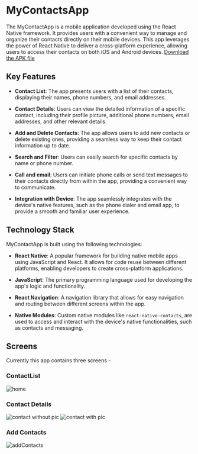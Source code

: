 # MyContactsApp 

The MyContactApp is a mobile application developed using the React Native framework. It provides users with a convenient way to manage and organize their contacts directly on their mobile devices. This app leverages the power of React Native to deliver a cross-platform experience, allowing users to access their contacts on both iOS and Android devices.
[Download the APK file](https://drive.google.com/uc?export=download&id=1piPAc2suWQzeVZvAgPduk07vXTdSYQQi)

## Key Features

- **Contact List**: The app presents users with a list of their contacts, displaying their names, phone numbers, and email addresses.

- **Contact Details**: Users can view the detailed information of a specific contact, including their profile picture, additional phone numbers, email addresses, and other relevant details.

- **Add and Delete Contacts**: The app allows users to add new contacts or delete existing ones, providing a seamless way to keep their contact information up to date.

- **Search and Filter**: Users can easily search for specific contacts by name or phone number.

- **Call and email**: Users can initiate phone calls or send text messages to their contacts directly from within the app, providing a convenient way to communicate.

- **Integration with Device**: The app seamlessly integrates with the device's native features, such as the phone dialer and email app, to provide a smooth and familiar user experience.

## Technology Stack

MyContactApp is built using the following technologies:

- **React Native**: A popular framework for building native mobile apps using JavaScript and React. It allows for code reuse between different platforms, enabling developers to create cross-platform applications.

- **JavaScript**: The primary programming language used for developing the app's logic and functionality.

- **React Navigation**: A navigation library that allows for easy navigation and routing between different screens within the app.

- **Native Modules**: Custom native modules like `react-native-contacts`, are used to access and interact with the device's native functionalities, such as contacts and messaging.

## Screens
Currently this app contains three screens - 
### ContactList 
![home](https://github.com/Amitlpu-840/MyContactsApp/assets/77196415/959dc94d-4d27-42c0-bb21-83047f9ccc85)
### Contact Details 
![contact without pic](https://github.com/Amitlpu-840/MyContactsApp/assets/77196415/05ed072d-2990-49a1-92f9-f67b7a5cfc27)
![contact with pic](https://github.com/Amitlpu-840/MyContactsApp/assets/77196415/b4e6deba-8f7a-4148-a112-bfdf7652a148)
### Add Contacts
![addContacts](https://github.com/Amitlpu-840/MyContactsApp/assets/77196415/f23e3dc7-9af8-4b5c-964f-fa60d4699536)









